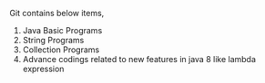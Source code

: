 Git contains below items,

1. Java Basic Programs
2. String Programs
3. Collection Programs
4. Advance codings related to new features in java 8 like lambda expression
